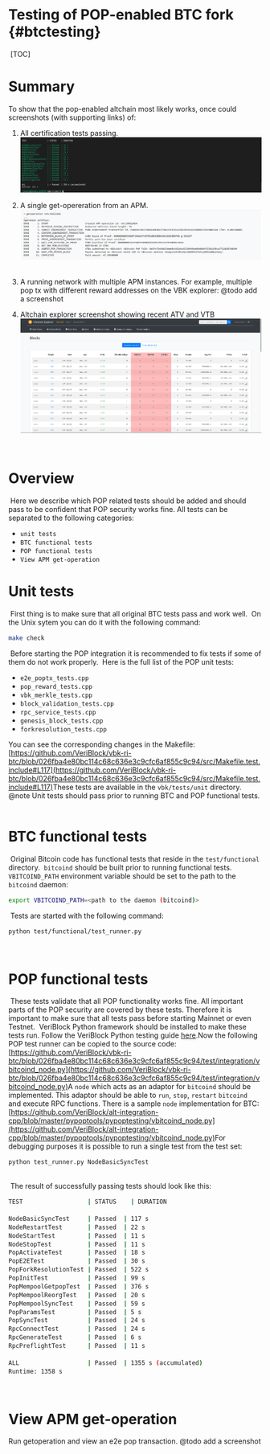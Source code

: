 # Testing of POP-enabled BTC fork {#btctesting}
​
[TOC]
​
# Summary
To show that the pop-enabled altchain most likely works, once could screenshots (with supporting links) of:
​
1. All certification tests passing.
![certification_tests](../../img/certification_tests.png)

2. A single get-opereration from an APM.
![apm_getoperation_screenshot](../../img/apm_getoperation_screenshot.png)
​
3. A running network with multiple APM instances. For example, multiple pop tx with different reward addresses on the VBK explorer:
@todo add a screenshot
4. Altchain explorer screenshot showing recent ATV and VTB
![vbtc_explorer_screenshot](../../img/vbtc_explorer_screenshot.png)

​
# Overview
​
Here we describe which POP related tests should be added and should pass to be confident that POP security works fine. All tests can be separated to the following categories:
- `unit tests`
- `BTC functional tests`
- `POP functional tests`
- `View APM get-operation`
​
# Unit tests
​
First thing is to make sure that all original BTC tests pass and work well.
​
On the Unix sytem you can do it with the following command: 
```bash
make check
``` 
​
Before starting the POP integration it is recommended to fix tests if some of them do not work properly.
​
Here is the full list of the POP unit tests:
- `e2e_poptx_tests.cpp`
- `pop_reward_tests.cpp`
- `vbk_merkle_tests.cpp`
- `block_validation_tests.cpp`
- `rpc_service_tests.cpp`
- `genesis_block_tests.cpp`
- `forkresolution_tests.cpp`
​
 
You can see the corresponding changes in the Makefile: [https://github.com/VeriBlock/vbk-ri-btc/blob/026fba4e80bc114c68c636e3c9cfc6af855c9c94/src/Makefile.test.include#L117](https://github.com/VeriBlock/vbk-ri-btc/blob/026fba4e80bc114c68c636e3c9cfc6af855c9c94/src/Makefile.test.include#L117)
​
These tests are available in the ```vbk/tests/unit``` directory.
​
@note Unit tests should pass prior to running BTC and POP functional tests.
​
# BTC functional tests
​
Original Bitcoin code has functional tests that reside in the ```test/functional``` directory. 
​
`bitcoind` should be built prior to running functional tests. ```VBITCOIND_PATH``` environment variable should be set to the path to the `bitcoind` daemon:
```bash
export VBITCOIND_PATH=<path to the daemon (bitcoind)>
```
​
Tests are started with the following command:
```bash
python test/functional/test_runner.py
```
​
# POP functional tests
​
These tests validate that all POP functionality works fine. All important parts of the POP security are covered by these tests. Therefore it is important to make sure that all tests pass before starting Mainnet or even Testnet.
​
VeriBlock Python framework should be installed to make these tests run. Follow the VeriBlock Python testing guide [here](https://github.com/VeriBlock/alt-integration-cpp/blob/master/pypoptools/README.md).
​
Now the following POP test runner can be copied to the source code: [https://github.com/VeriBlock/vbk-ri-btc/blob/026fba4e80bc114c68c636e3c9cfc6af855c9c94/test/integration/vbitcoind_node.py](https://github.com/VeriBlock/vbk-ri-btc/blob/026fba4e80bc114c68c636e3c9cfc6af855c9c94/test/integration/vbitcoind_node.py)
​
A ```node``` which acts as an adaptor for `bitcoind` should be implemented. This adaptor should be able to ```run```, ```stop```, ```restart``` `bitcoind` and execute RPC functions. There is a sample ```node``` implementation for BTC: [https://github.com/VeriBlock/alt-integration-cpp/blob/master/pypoptools/pypoptesting/vbitcoind_node.py](https://github.com/VeriBlock/alt-integration-cpp/blob/master/pypoptools/pypoptesting/vbitcoind_node.py)
​
For debugging purposes it is possible to run a single test from the test set:
```bash
python test_runner.py NodeBasicSyncTest
​
```
​
The result of successfully passing tests should look like this:
​
```bash
TEST                  | STATUS    | DURATION
​
NodeBasicSyncTest     | Passed  | 117 s
NodeRestartTest       | Passed  | 22 s
NodeStartTest         | Passed  | 11 s
NodeStopTest          | Passed  | 11 s
PopActivateTest       | Passed  | 18 s
PopE2ETest            | Passed  | 30 s
PopForkResolutionTest | Passed  | 522 s
PopInitTest           | Passed  | 99 s
PopMempoolGetpopTest  | Passed  | 376 s
PopMempoolReorgTest   | Passed  | 20 s
PopMempoolSyncTest    | Passed  | 59 s
PopParamsTest         | Passed  | 5 s
PopSyncTest           | Passed  | 24 s
RpcConnectTest        | Passed  | 24 s
RpcGenerateTest       | Passed  | 6 s
RpcPreflightTest      | Passed  | 11 s
​
ALL                   | Passed  | 1355 s (accumulated) 
Runtime: 1358 s
```
​
# View APM get-operation
Run getoperation and view an e2e pop transaction.
@todo add a screenshot
